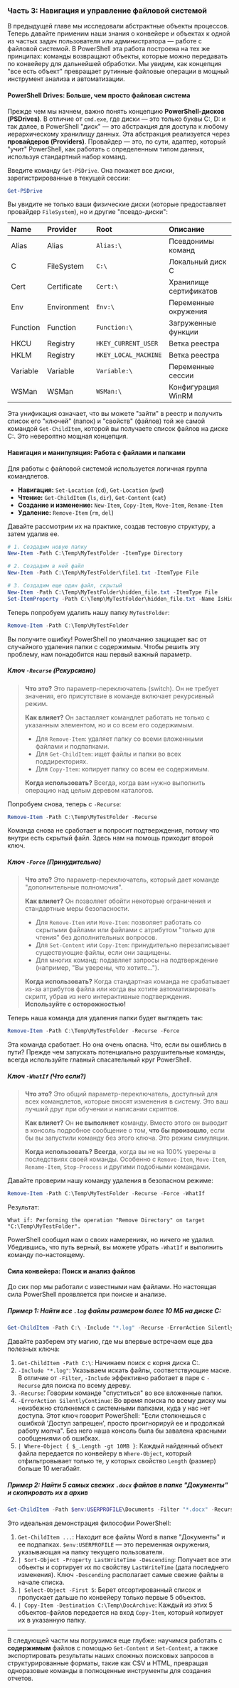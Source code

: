 ### **Часть 3: Навигация и управление файловой системой**

В предыдущей главе мы исследовали абстрактные объекты процессов. Теперь давайте применим наши знания о конвейере и объектах к одной из частых задач пользователя или администратора — работе с файловой системой. В PowerShell эта работа построена на тех же принципах: команды возвращают объекты, которые можно передавать по конвейеру для дальнейшей обработки. Мы увидим, как концепция "все есть объект" превращает рутинные файловые операции в мощный инструмент анализа и автоматизации.

#### **PowerShell Drives: Больше, чем просто файловая система**

Прежде чем мы начнем, важно понять концепцию **PowerShell-дисков (PSDrives)**. В отличие от `cmd.exe`, где диски — это только буквы C:, D: и так далее, в PowerShell "диск" — это абстракция для доступа к любому иерархическому хранилищу данных. Эта абстракция реализуется через **провайдеров (Providers)**. Провайдер — это, по сути, адаптер, который "учит" PowerShell, как работать с определенным типом данных, используя стандартный набор команд.

Введите команду `Get-PSDrive`. Она покажет все диски, зарегистрированные в текущей сессии:

```powershell
Get-PSDrive
```

Вы увидите не только ваши физические диски (которые предоставляет провайдер `FileSystem`), но и другие "псевдо-диски":

| Name | Provider | Root | Описание |
| :--- | :--- | :--- | :--- |
| Alias | Alias | `Alias:\` | Псевдонимы команд |
| C | FileSystem | `C:\` | Локальный диск C |
| Cert | Certificate | `Cert:\` | Хранилище сертификатов |
| Env | Environment | `Env:\` | Переменные окружения |
| Function | Function | `Function:\` | Загруженные функции |
| HKCU | Registry | `HKEY_CURRENT_USER` | Ветка реестра |
| HKLM | Registry | `HKEY_LOCAL_MACHINE` | Ветка реестра |
| Variable | Variable | `Variable:\` | Переменные сессии |
| WSMan | WSMan | `WSMan:\` | Конфигурация WinRM |

Эта унификация означает, что вы можете "зайти" в реестр и получить список его "ключей" (папок) и "свойств" (файлов) той же самой командой `Get-ChildItem`, которой вы получаете список файлов на диске C:. Это невероятно мощная концепция.

#### **Навигация и манипуляция: Работа с файлами и папками**

Для работы с файловой системой используется логичная группа командлетов.

*   **Навигация:** `Set-Location` (`cd`), `Get-Location` (`pwd`)
*   **Чтение:** `Get-ChildItem` (`ls`, `dir`), `Get-Content` (`cat`)
*   **Создание и изменение:** `New-Item`, `Copy-Item`, `Move-Item`, `Rename-Item`
*   **Удаление:** `Remove-Item` (`rm`, `del`)

Давайте рассмотрим их на практике, создав тестовую структуру, а затем удалив ее.

```powershell
# 1. Создадим новую папку
New-Item -Path C:\Temp\MyTestFolder -ItemType Directory

# 2. Создадим в ней файл
New-Item -Path C:\Temp\MyTestFolder\file1.txt -ItemType File

# 3. Создадим еще один файл, скрытый
New-Item -Path C:\Temp\MyTestFolder\hidden_file.txt -ItemType File
Set-ItemProperty -Path C:\Temp\MyTestFolder\hidden_file.txt -Name IsHidden -Value $true
```

Теперь попробуем удалить нашу папку `MyTestFolder`:

```powershell
Remove-Item -Path C:\Temp\MyTestFolder
```
Вы получите ошибку! PowerShell по умолчанию защищает вас от случайного удаления папки с содержимым. Чтобы решить эту проблему, нам понадобится наш первый важный параметр.

##### **Ключ `-Recurse` (Рекурсивно)**

> **Что это?** Это параметр-переключатель (switch). Он не требует значения, его присутствие в команде включает рекурсивный режим.
>
> **Как влияет?** Он заставляет командлет работать не только с указанным элементом, но и со всем его содержимым.
> *   Для `Remove-Item`: удаляет папку со всеми вложенными файлами и подпапками.
> *   Для `Get-ChildItem`: ищет файлы и папки во всех поддиректориях.
> *   Для `Copy-Item`: копирует папку со всем ее содержимым.
>
> **Когда использовать?** Всегда, когда вам нужно выполнить операцию над целым деревом каталогов.

Попробуем снова, теперь с `-Recurse`:

```powershell
Remove-Item -Path C:\Temp\MyTestFolder -Recurse
```
Команда снова не сработает и попросит подтверждения, потому что внутри есть скрытый файл. Здесь нам на помощь приходит второй ключ.

##### **Ключ `-Force` (Принудительно)**

> **Что это?** Это параметр-переключатель, который дает команде "дополнительные полномочия".
>
> **Как влияет?** Он позволяет обойти некоторые ограничения и стандартные меры безопасности.
> *   Для `Remove-Item` или `Move-Item`: позволяет работать со скрытыми файлами или файлами с атрибутом "только для чтения" без дополнительных вопросов.
> *   Для `Set-Content` или `Copy-Item`: принудительно перезаписывает существующие файлы, если они защищены.
> *   Для многих команд: подавляет запросы на подтверждение (например, "Вы уверены, что хотите...").
>
> **Когда использовать?** Когда стандартная команда не срабатывает из-за атрибутов файла или когда вы хотите автоматизировать скрипт, убрав из него интерактивные подтверждения. **Используйте с осторожностью!**

Теперь наша команда для удаления папки будет выглядеть так:

```powershell
Remove-Item -Path C:\Temp\MyTestFolder -Recurse -Force
```
Эта команда сработает. Но она очень опасна. Что, если вы ошиблись в пути? Прежде чем запускать потенциально разрушительные команды, всегда используйте главный спасательный круг PowerShell.

##### **Ключ `-WhatIf` (Что если?)**

> **Что это?** Это общий параметр-переключатель, доступный для всех командлетов, которые вносят изменения в систему. Это ваш лучший друг при обучении и написании скриптов.
>
> **Как влияет?** Он **не выполняет** команду. Вместо этого он выводит в консоль подробное сообщение о том, **что бы произошло**, если бы вы запустили команду без этого ключа. Это режим симуляции.
>
> **Когда использовать?** **Всегда**, когда вы не на 100% уверены в последствиях своей команды. Особенно с `Remove-Item`, `Move-Item`, `Rename-Item`, `Stop-Process` и другими подобными командами.

Давайте проверим нашу команду удаления в безопасном режиме:

```powershell
Remove-Item -Path C:\Temp\MyTestFolder -Recurse -Force -WhatIf
```
Результат:
```
What if: Performing the operation "Remove Directory" on target "C:\Temp\MyTestFolder".
```
PowerShell сообщил нам о своих намерениях, но ничего не удалил. Убедившись, что путь верный, вы можете убрать `-WhatIf` и выполнить команду по-настоящему.

#### **Сила конвейера: Поиск и анализ файлов**

До сих пор мы работали с известными нам файлами. Но настоящая сила PowerShell проявляется при поиске и анализе.

##### **Пример 1: Найти все `.log` файлы размером более 10 МБ на диске C:**

```powershell
Get-ChildItem -Path C:\ -Include "*.log" -Recurse -ErrorAction SilentlyContinue | Where-Object { $_.Length -gt 10MB }
```
Давайте разберем эту магию, где мы впервые встречаем еще два полезных ключа:

1.  `Get-ChildItem -Path C:\`: Начинаем поиск с корня диска C:.
2.  `-Include "*.log"`: Указываем искать файлы, соответствующие маске. В отличие от `-Filter`, `-Include` эффективно работает в паре с `-Recurse` для поиска по всему дереву.
3.  `-Recurse`: Говорим команде "спуститься" во все вложенные папки.
4.  `-ErrorAction SilentlyContinue`: Во время поиска по всему диску мы неизбежно столкнемся с системными папками, куда у нас нет доступа. Этот ключ говорит PowerShell: "Если столкнешься с ошибкой 'Доступ запрещен', просто проигнорируй ее и продолжай работу молча". Без него наша консоль была бы завалена красными сообщениями об ошибках.
5.  `| Where-Object { $_.Length -gt 10MB }`: Каждый найденный объект файла передается по конвейеру в `Where-Object`, который отфильтровывает только те, у которых свойство `Length` (размер) больше 10 мегабайт.

##### **Пример 2: Найти 5 самых свежих `.docx` файлов в папке "Документы" и скопировать их в архив**

```powershell
Get-ChildItem -Path $env:USERPROFILE\Documents -Filter "*.docx" -Recurse | Sort-Object -Property LastWriteTime -Descending | Select-Object -First 5 | Copy-Item -Destination C:\Temp\DocArchive
```
Это идеальная демонстрация философии PowerShell:
1.  `Get-ChildItem ...`: Находит все файлы Word в папке "Документы" и ее подпапках. `$env:USERPROFILE` — это переменная окружения, указывающая на папку текущего пользователя.
2.  `| Sort-Object -Property LastWriteTime -Descending`: Получает все эти объекты и сортирует их по свойству `LastWriteTime` (дата последнего изменения). Ключ `-Descending` располагает самые свежие файлы в начале списка.
3.  `| Select-Object -First 5`: Берет отсортированный список и пропускает дальше по конвейеру только первые 5 объектов.
4.  `| Copy-Item -Destination C:\Temp\DocArchive`: Каждый из этих 5 объектов-файлов передается на вход `Copy-Item`, который копирует их в указанную папку.

---

В следующей части мы погрузимся еще глубже: научимся работать с **содержимым** файлов с помощью `Get-Content` и `Set-Content`, а также экспортировать результаты наших сложных поисковых запросов в структурированные форматы, такие как CSV и HTML, превращая одноразовые команды в полноценные инструменты для создания отчетов.